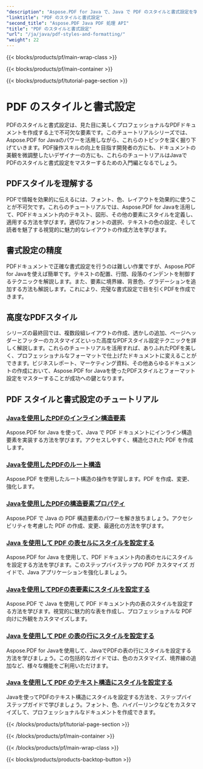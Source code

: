 ```yaml
---
"description": "Aspose.PDF for Java で、Java で PDF のスタイルと書式設定を学習しましょう。PDF の美しさとレイアウトをマスターし、魅力的なドキュメントを作成しましょう。"
"linktitle": "PDF のスタイルと書式設定"
"second_title": "Aspose.PDF Java PDF 処理 API"
"title": "PDF のスタイルと書式設定"
"url": "/ja/java/pdf-styles-and-formatting/"
"weight": 22
---
```


{{< blocks/products/pf/main-wrap-class >}}

{{< blocks/products/pf/main-container >}}

{{< blocks/products/pf/tutorial-page-section >}}

# PDF のスタイルと書式設定


PDFのスタイルと書式設定は、見た目に美しくプロフェッショナルなPDFドキュメントを作成する上で不可欠な要素です。このチュートリアルシリーズでは、Aspose.PDF for Javaのパワーを活用しながら、これらのトピックを深く掘り下げていきます。PDF操作スキルの向上を目指す開発者の方にも、ドキュメントの美観を微調整したいデザイナーの方にも、これらのチュートリアルはJavaでPDFのスタイルと書式設定をマスターするための入門編となるでしょう。

## PDFスタイルを理解する

PDFで情報を効果的に伝えるには、フォント、色、レイアウトを効果的に使うことが不可欠です。これらのチュートリアルでは、Aspose.PDF for Javaを活用して、PDFドキュメント内のテキスト、図形、その他の要素にスタイルを定義し、適用する方法を学びます。適切なフォントの選択、テキストの色の設定、そして読者を魅了する視覚的に魅力的なレイアウトの作成方法を学びます。

## 書式設定の精度

PDFドキュメントで正確な書式設定を行うのは難しい作業ですが、Aspose.PDF for Javaを使えば簡単です。テキストの配置、行間、段落のインデントを制御するテクニックを解説します。また、要素に境界線、背景色、グラデーションを追加する方法も解説します。これにより、完璧な書式設定で目を引くPDFを作成できます。

## 高度なPDFスタイル

シリーズの最終回では、複数段組レイアウトの作成、透かしの追加、ページヘッダーとフッターのカスタマイズといった高度なPDFスタイル設定テクニックを詳しく解説します。これらのチュートリアルを活用すれば、ありふれたPDFを美しく、プロフェッショナルなフォーマットで仕上げたドキュメントに変えることができます。ビジネスレポート、マーケティング資料、その他あらゆるドキュメントの作成において、Aspose.PDF for Javaを使ったPDFスタイルとフォーマット設定をマスターすることが成功への鍵となります。

## PDF スタイルと書式設定のチュートリアル
### [Javaを使用したPDFのインライン構造要素](./inline-structure-elements-in-pdf-using-java/)
Aspose.PDF for Java を使って、Java で PDF ドキュメントにインライン構造要素を実装する方法を学びます。アクセスしやすく、構造化された PDF を作成します。
### [Javaを使用したPDFのルート構造](./root-structure-in-pdf-using-java/)
Aspose.PDF を使用したルート構造の操作を学習します。PDF を作成、変更、強化します。
### [Javaを使用したPDFの構造要素プロパティ](./structure-elements-properties-in-pdf-using-java/)
Aspose.PDF で Java の PDF 構造要素のパワーを解き放ちましょう。アクセシビリティを考慮した PDF の作成、変更、最適化の方法を学びます。
### [Java を使用して PDF の表セルにスタイルを設定する](./style-table-cell-in-pdf-using-java/)
Aspose.PDF for Java を使用して、PDF ドキュメント内の表のセルにスタイルを設定する方法を学びます。このステップバイステップの PDF カスタマイズ ガイドで、Java アプリケーションを強化しましょう。
### [Javaを使用してPDFの表要素にスタイルを設定する](./style-table-element-in-pdf-using-java/)
Aspose.PDF で Java を使用して PDF ドキュメント内の表のスタイルを設定する方法を学びます。視覚的に魅力的な表を作成し、プロフェッショナルな PDF 向けに外観をカスタマイズします。
### [Java を使用して PDF の表の行にスタイルを設定する](./style-table-row-in-pdf-using-java/)
Aspose.PDF for Javaを使用して、JavaでPDFの表の行にスタイルを設定する方法を学びましょう。この包括的なガイドでは、色のカスタマイズ、境界線の追加など、様々な機能をご利用いただけます。
### [Java を使用して PDF のテキスト構造にスタイルを設定する](./style-text-structure-in-pdf-using-java/)
Javaを使ってPDFのテキスト構造にスタイルを設定する方法を、ステップバイステップガイドで学びましょう。フォント、色、ハイパーリンクなどをカスタマイズして、プロフェッショナルなドキュメントを作成できます。

{{< /blocks/products/pf/tutorial-page-section >}}

{{< /blocks/products/pf/main-container >}}

{{< /blocks/products/pf/main-wrap-class >}}

{{< blocks/products/products-backtop-button >}}